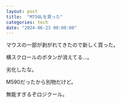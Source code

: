 ```yaml
---
layout: post
title:  "M750Lを買った"
categories: tech
date: "2024-06-23 00:00:00"
---
```


マウスの一部が剥がれてきたので新しく買った。

横スクロールのボタンが消えてる...。

劣化したな。

M590だったから別物だけど。

無能すぎるぞロジクール。
